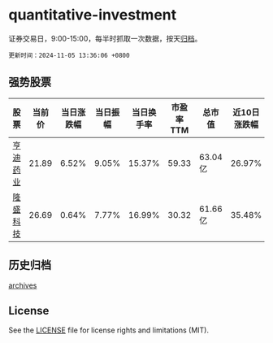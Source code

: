 # quantitative-investment

证券交易日，9:00-15:00，每半时抓取一次数据，按天[归档](archives)。

`更新时间：2024-11-05 13:36:06 +0800`

## 强势股票

|股票|当前价|当日涨跌幅|当日振幅|当日换手率|市盈率TTM|总市值|近10日涨跌幅|
|----|----|----|----|----|----|----|----|
|[亨迪药业](https://xueqiu.com/S/SZ301211)|21.89|6.52%|9.05%|15.37%|59.33|63.04亿|26.97%|
|[隆盛科技](https://xueqiu.com/S/SZ300680)|26.69|0.64%|7.77%|16.99%|30.32|61.66亿|35.48%|

## 历史归档

[archives](archives)

## License

See the [LICENSE](LICENSE) file for license rights and limitations (MIT).